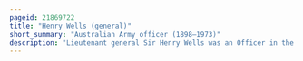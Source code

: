 ```yaml
---
pageid: 21869722
title: "Henry Wells (general)"
short_summary: "Australian Army officer (1898–1973)"
description: "Lieutenant general Sir Henry Wells was an Officer in the australian Army. From 1954 to 1958 Wells served as Chief of the australian general Staff before his Appointment to the Chair of the Chiefs of Staff Committee a Position that marked him as the professional Head of the australian Military. He served in this Role from March 1958 to march 1959 when he retired from the Army."
---
```

